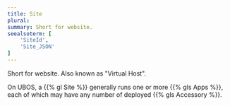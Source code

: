 ```yaml
---
title: Site
plural:
summary: Short for website.
seealsoterm: [
    'SiteId',
    'Site_JSON'
]
---
```


Short for website. Also known as "Virtual Host".

On UBOS, a {{% gl Site %}} generally runs one or more
{{% gls Apps %}}, each of which may have any number of deployed {{% gls Accessory %}}.
